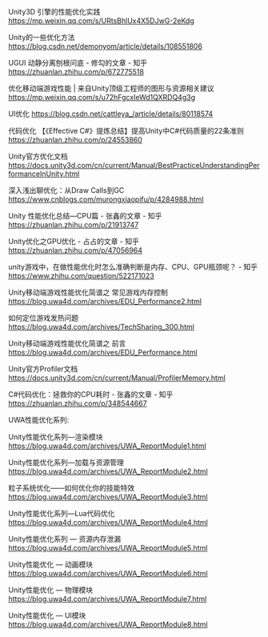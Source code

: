 Unity3D 引擎的性能优化实践
https://mp.weixin.qq.com/s/URtsBhlUx4X5DJwG-2eKdg

Unity的一些优化方法
https://blog.csdn.net/demonyom/article/details/108551806

UGUI 动静分离刨根问底 - 修勾的文章 - 知乎
https://zhuanlan.zhihu.com/p/672775518

优化移动端游戏性能 | 来自Unity顶级工程师的图形与资源相关建议
https://mp.weixin.qq.com/s/u72hFgcxIeWd1QXRDQ4g3g

UI优化
https://blog.csdn.net/cattleya_/article/details/80118574

代码优化
【《Effective C#》提炼总结】提高Unity中C#代码质量的22条准则
https://zhuanlan.zhihu.com/p/24553860

Unity官方优化文档
https://docs.unity3d.com/cn/current/Manual/BestPracticeUnderstandingPerformanceInUnity.html

深入浅出聊优化：从Draw Calls到GC
https://www.cnblogs.com/murongxiaopifu/p/4284988.html


Unity 性能优化总结—CPU篇 - 张鑫的文章 - 知乎
https://zhuanlan.zhihu.com/p/21913747

Unity优化之GPU优化 - 占占的文章 - 知乎
https://zhuanlan.zhihu.com/p/47056964

unity游戏中，在做性能优化时怎么准确判断是内存、CPU、GPU瓶颈呢？ - 知乎 
https://www.zhihu.com/question/522171023

Unity移动端游戏性能优化简谱之 常见游戏内存控制 
https://blog.uwa4d.com/archives/EDU_Performance2.html

如何定位游戏发热问题
https://blog.uwa4d.com/archives/TechSharing_300.html

Unity移动端游戏性能优化简谱之 前言
https://blog.uwa4d.com/archives/EDU_Performance.html

Unity官方Profiler文档
https://docs.unity3d.com/cn/current/Manual/ProfilerMemory.html

C#代码优化：拯救你的CPU耗时 - 张鑫的文章 - 知乎
https://zhuanlan.zhihu.com/p/348544667

UWA性能优化系列:

Unity性能优化系列—渲染模块
https://blog.uwa4d.com/archives/UWA_ReportModule1.html

Unity性能优化系列—加载与资源管理
https://blog.uwa4d.com/archives/UWA_ReportModule2.html

粒子系统优化——如何优化你的技能特效
https://blog.uwa4d.com/archives/UWA_ReportModule3.html

Unity性能优化系列—Lua代码优化
https://blog.uwa4d.com/archives/UWA_ReportModule4.html

Unity性能优化系列 — 资源内存泄漏
https://blog.uwa4d.com/archives/UWA_ReportModule5.html

Unity性能优化 — 动画模块
https://blog.uwa4d.com/archives/UWA_ReportModule6.html

Unity性能优化 — 物理模块
https://blog.uwa4d.com/archives/UWA_ReportModule7.html

Unity性能优化 — UI模块
https://blog.uwa4d.com/archives/UWA_ReportModule8.html

